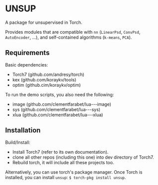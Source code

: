 UNSUP
=====

A package for unsupervised in Torch.

Provides modules that are compatible with `nn` (`LinearPsd`, `ConvPsd`, `AutoEncoder`, ...), and self-contained algorithms (`k-means`, `PCA`).

Requirements
------------

Basic dependencies:

  * Torch7 (github.com/andresy/torch)
  * kex    (github.com/koraykv/tools)
  * optim  (github.cim/koraykv/optim)

To run the demo scripts, you also need the following:

  * image (github.com/clementfarabet/lua---image)
  * sys   (github.com/clementfarabet/lua---sys)
  * xlua  (github.com/clementfarabet/lua---xlua)

Installation
------------

Build/Install:

  * Install Torch7 (refer to its own documentation).
  * clone all other repos (including this one) into dev directory of Torch7.
  * Rebuild torch, it will include all these projects too.

Alternatively, you can use torch's package manager. Once
Torch is installed, you can install `unsup`: `$ torch-pkg install unsup`.

